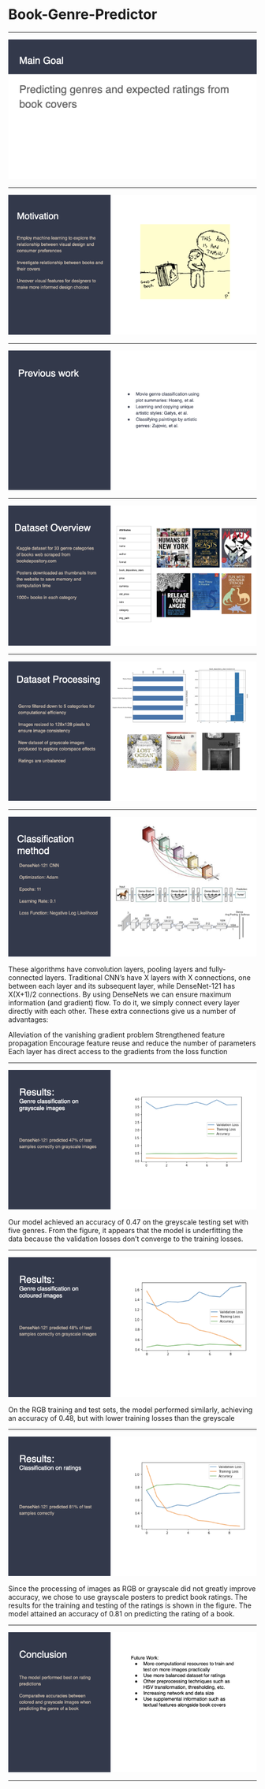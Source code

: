 # Book-Genre-Predictor

---

![1](images/1.png)

---

![2](images/2.png)

---

![3](images/3.png)

------

![4](images/4.png)

------

![5](images/5.png)

------

![6](images/6.png)

These algorithms have convolution layers, pooling layers and fully-connected layers. Traditional CNN’s have X layers with X connections, one between each layer and its subsequent layer, while DenseNet-121 has X(X+1)/2 connections. By using DenseNets we can ensure maximum information (and gradient) flow. To do it, we simply connect every layer directly with each other. These extra connections give us a number of advantages:

Alleviation of the vanishing gradient problem
Strengthened feature propagation
Encourage feature reuse and reduce the number of parameters
Each layer has direct access to the gradients from the loss function

------

![7](images/7.png)

Our model achieved an accuracy of 0.47 on the greyscale testing set with five genres. From the figure, it appears that the model is underfitting the data because the validation losses don’t converge to the training losses.


------

![8](images/8.png)

On the RGB training and test sets, the model performed similarly, achieving an accuracy of 0.48, but with lower training losses than the greyscale


------

![9](images/9.png)

Since the processing of images as RGB or grayscale did not greatly improve accuracy, we chose to use grayscale posters to predict book ratings. The results for the training and testing of the ratings is shown in the figure. The model attained an accuracy of 0.81 on predicting the rating of a book.

------

![10](images/10.png)

------
